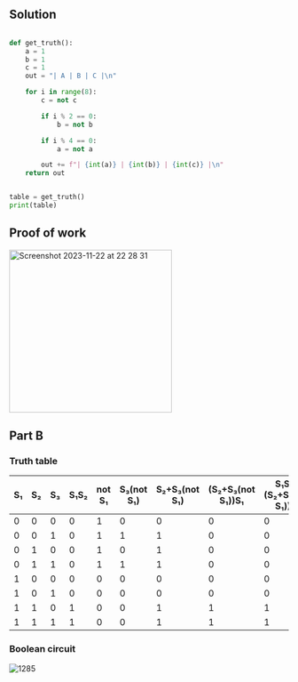 ## Solution ##

```.py

def get_truth():
    a = 1
    b = 1
    c = 1
    out = "| A | B | C |\n"

    for i in range(8):
        c = not c

        if i % 2 == 0:
            b = not b

        if i % 4 == 0:
            a = not a

        out += f"| {int(a)} | {int(b)} | {int(c)} |\n"
    return out


table = get_truth()
print(table)

```

## Proof of work ##

<img width="293" alt="Screenshot 2023-11-22 at 22 28 31" src="https://github.com/yuxuantaoisak/unit_2/assets/144768397/b4e692c0-4ddd-4651-8041-016ff8804b81">

## Part B ##

### Truth table ###

| S₁ | S₂ | S₃ | S₁S₂ | not S₁ | S₃(not S₁) | S₂+S₃(not S₁) | (S₂+S₃(not S₁))S₁ | S₁S₂+(S₂+S₃(not S₁))S₁ |
|----|----|----|------|--------|------------|---------------|-------------------|------------------------|
| 0  | 0  | 0  | 0    | 1      | 0          | 0             | 0                 | 0                      |
| 0  | 0  | 1  | 0    | 1      | 1          | 1             | 0                 | 0                      |
| 0  | 1  | 0  | 0    | 1      | 0          | 1             | 0                 | 0                      |
| 0  | 1  | 1  | 0    | 1      | 1          | 1             | 0                 | 0                      |
| 1  | 0  | 0  | 0    | 0      | 0          | 0             | 0                 | 0                      |
| 1  | 0  | 1  | 0    | 0      | 0          | 0             | 0                 | 0                      |
| 1  | 1  | 0  | 1    | 0      | 0          | 1             | 1                 | 1                      |
| 1  | 1  | 1  | 1    | 0      | 0          | 1             | 1                 | 1                      |

### Boolean circuit ###

![1285](https://github.com/yuxuantaoisak/unit_2/assets/144768397/effc1030-ac97-45e5-aa1c-7efa97b7006e)
